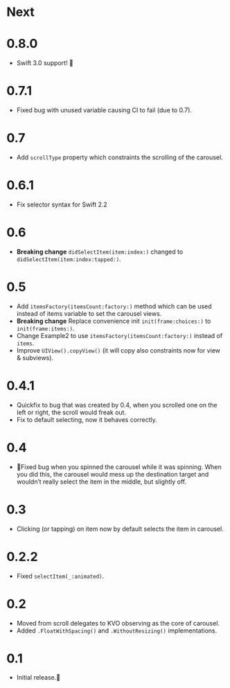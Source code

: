 # Next

# 0.8.0
- Swift 3.0 support! 🎉

# 0.7.1
- Fixed bug with unused variable causing CI to fail (due to 0.7).

# 0.7
- Add `scrollType` property which constraints the scrolling of the carousel.

# 0.6.1
- Fix selector syntax for Swift 2.2

# 0.6
- **Breaking change** `didSelectItem(item:index:)` changed to `didSelectItem(item:index:tapped:)`.

# 0.5
- Add `itemsFactory(itemsCount:factory:)` method which can be used instead of items variable to set the carousel views.
- **Breaking change** Replace convenience init `init(frame:choices:)` to `init(frame:items:)`.
- Change Example2 to use `itemsFactory(itemsCount:factory:)` instead of `items`.
- Improve `UIView().copyView()` (it will copy also constraints now for view & subviews).

# 0.4.1
- Quickfix to bug that was created by 0.4, when you scrolled one on the left or right, the scroll would freak out.
- Fix to default selecting, now it behaves correctly.

# 0.4
- 🚀Fixed bug when you spinned the carousel while it was spinning. When you did this, the carousel would mess up the destination target and wouldn’t really select the item in the middle, but slightly off.

# 0.3
- Clicking (or tapping) on item now by default selects the item in carousel.

# 0.2.2
- Fixed `selectItem(_:animated)`.

# 0.2
- Moved from scroll delegates to KVO observing as the core of carousel.
- Added `.FloatWithSpacing()` and `.WithoutResizing()` implementations.

# 0.1
- Initial release.🎉
